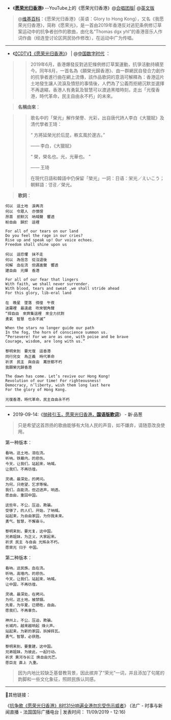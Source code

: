 - 《[**愿荣光归香港**](https://zh.wikipedia.org/wiki/願榮光歸香港)》 --YouTube上的《愿荣光归香港》@[合唱团版](https://www.youtube.com/watch?v=y7yRDOLCy4Y&t=0h0m0s)| @[英文版](https://www.youtube.com/watch?v=koOAJHt9UO8&t=0h0m0s)
> @[维基百科](https://zh.wikipedia.org/wiki/願榮光歸香港)：《愿荣光归香港》（英语：Glory to Hong Kong），又名《我愿荣光归香港》，简称《愿荣光》，是一首由2019年香港反对逃犯条例修订草案运动中的抗争者创作的歌曲，由化名“Thomas dgx yhl”的香港音乐人作词作曲（经连登讨论区网民协作修改），在运动中广为传唱。

----------------------------------------------------------------

- 《[【CDTV】《愿荣光归香港》](https://chinadigitaltimes.net/space/%E6%84%BF%E8%8D%A3%E5%85%89%E5%BD%92%E9%A6%99%E6%B8%AF)》 | @[中国数字时代](https://chinadigitaltimes.net/chinese/2019/09/%E3%80%90cdtv%E3%80%91%E6%84%BF%E8%8D%A3%E5%85%89%E5%BD%92%E9%A6%99%E6%B8%AF/) ：

>> 2019年6月，香港爆發反對逃犯條例修訂草案運動，抗爭活動持續至今。同年8月，一首名為《願榮光歸香港》、由一群網民自發合力創作的抗爭者進行曲在網上流傳，該作品歌詞的意涵可解釋為：香港這片土地發生讓人流淚及憤怒的事情後，人們為了公義而拒絕沉默並選擇不再退縮，香港人有勇氣及智慧可以渡過黑暗時刻，走出「光復香港，時代革命，民主自由永不朽」的未來。

> **名稱由來**：

>> 歌名中的「榮光」解作榮譽、光彩，出自唐代詩人李白《大獵賦》及清代學者王琦：
>>
>> “ 方將延榮光於后昆，軼玄風於邃古。”
>>
>> —— 李白，《大獵賦》
>>
>> “ 榮，榮名也。光，光華也。 ”
>>
>> —— 王琦
>> 
>> 在現代日語和韓語中仍保留「榮光」一詞：日语：栄光／えいこう；朝鮮語：영광／榮光。

> **歌詞**：

```
何以　這土地　淚再流
何以　令眾人　亦憤恨
昂首　拒默沉　吶喊聲　響透
盼自由　歸於　這裡

For all of our tears on our land
Do you feel the rage in our cries?
Rise up and speak up! Our voice echoes.
Freedom shall shine upon us

何以　這恐懼　抹不走
何以　為信念　從沒退後
何解　血在流　但邁進聲　響透
建自由　光輝　香港

For all of our fear that lingers
With faith, we shall never surrender.
With blood, tears and sweat ,we shall stride ahead
For this glory, lib-eral land

在　晚星　墜落　徬徨　午夜
迷霧裡　最遠處　吹來號角聲
“捍自由　來齊集這裡　來全力抗對
勇氣　智慧　也永不滅”

When the stars no longer guide our path
In the fog, the horn of conscience summon us.
“Persevere! For we are as one, with poise and be brave
Courage, wisdom, are long with us.”

黎明來到　要光復　這香港
同行兒女　為正義　時代革命
祈求　民主　與自由　萬世都不朽
我願榮光歸香港

The dawn has come. Let’s revive our Hong Kong!
Revolution of our time! For righteousness!
Democracy, n’liberty, wish them long last here
For the glory of Hong Kong.

光復香港，時代革命，民主自由永不朽
```

---------------------------------------------------------------------------------

- 2019-09-14:《[抛砖引玉，愿荣光归香港，**国语版歌词**](https://www.pincong.rocks/article/5010)》 - 新·品葱 


> 只是希望这首昂扬的歌曲能够有大陆人民的声音，如不嫌弃，请随意改良使用。

第一种版本：
```
看呐，这土地，泪在流。
听呐，铁幕内，的悲伤。
今天，让我们，站起来，呐喊。
让我们，不再彷徨。

灵魂，最深处，的拷问。
为何，只绝望，乞求等候。
我们，血能流，但迈进声，响透。
愿自由，重回中国。

这些年，不公，压迫，欺骗。
受够了，的人们，开始，了呐喊。
站起来，为自由家园，为你我未来。
勇气，智慧，不懈奋斗。

黎明来到，要光复，这中国。
兄弟姐妹，为正义，大家起来。
祈求 民主 与自由 光辉永不朽。
愿荣光 归于 中国。 
```
第二种版本：
```
看呐，这民族，血在流。
听呐，高墙内，的悲伤。
今天，让我们，站起来，呐喊。
让中国，不再彷徨。

灵魂，最深处，在拷问。
为何，这土地，被禁锢。
先辈，为华夏，已牺牲，自由。
愿我们，不再辜负。

神州上，不公，压迫，欺骗。
长城内，越来越响起 烽火声。
站起来，为新的家园，拆掉砖瓦。
勇气，智慧，必获胜。

黎明来到，要重建，这中国。
兄弟姐妹，为彼此，一起行动。
祈求 黄河与长江 焕自由光芒。
愿巨龙 直上 九重。
```
> 因为内地比较缺乏基督教背景，因此摈弃了“荣光”一词，并且添加了句尾的韵脚和一些文化象征，照顾民族认同感。 


---------------------------------------------------------------------------------

🔗其他链接：

《[抗争歌《愿荣光归香港》8时31分响遍全港勿忘受伤示威者](http://www.rfi.fr/cn/%E4%B8%AD%E5%9B%BD/20190911-%E6%8A%97%E4%BA%89%E6%AD%8C%E6%84%BF%E8%8D%A3%E5%85%89%E5%BD%92%E9%A6%99%E6%B8%AF8%E6%97%B631%E5%88%86%E5%93%8D%E9%81%8D%E5%85%A8%E6%B8%AF%E5%8B%BF%E5%BF%98%E5%8F%97%E4%BC%A4%E7%A4%BA%E5%A8%81%E8%80%85)》 (法广 - 时事与新闻直播 - 法国国际广播电台 | 发表时间： 11/09/2019 - 12:16)

